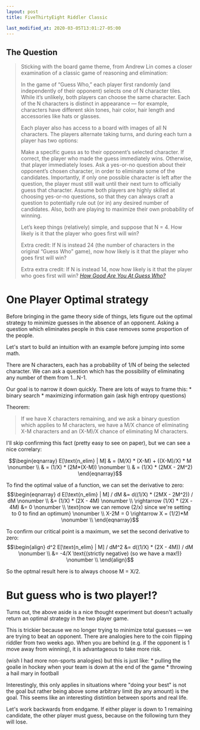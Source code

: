 ```yaml
---
layout: post
title: FiveThirtyEight Riddler Classic

last_modified_at: 2020-03-05T13:01:27-05:00
---
```



## The Question


> Sticking with the board game theme, from Andrew Lin comes a closer examination of a classic game of reasoning and elimination:
> 
> In the game of “Guess Who,” each player first randomly (and independently of their opponent) selects one of N character tiles. While it’s unlikely, both players can choose the same character. Each of the N characters is distinct in appearance — for example, characters have different skin tones, hair color, hair length and accessories like hats or glasses.
> 
> Each player also has access to a board with images of all N characters. The players alternate taking turns, and during each turn a player has two options:
> 
> Make a specific guess as to their opponent’s selected character. If correct, the player who made the guess immediately wins. Otherwise, that player immediately loses.
> Ask a yes-or-no question about their opponent’s chosen character, in order to eliminate some of the candidates. Importantly, if only one possible character is left after the question, the player must still wait until their next turn to officially guess that character.
> Assume both players are highly skilled at choosing yes-or-no questions, so that they can always craft a question to potentially rule out (or in) any desired number of candidates. Also, both are playing to maximize their own probability of winning.
> 
> Let’s keep things (relatively) simple, and suppose that N = 4. How likely is it that the player who goes first will win?
> 
> Extra credit: If N is instead 24 (the number of characters in the original “Guess Who” game), now how likely is it that the player who goes first will win?
> 
> Extra extra credit: If N is instead 14, now how likely is it that the player who goes first will win?
> <cite><a href="https://fivethirtyeight.com/features/how-good-are-you-at-guess-who/">How Good Are You At Guess Who?</a></cite>


# One Player Optimal strategy
Before bringing in the game theory side of things, lets figure out the optimal strategy to minimize guesses in the absence of an opponent. Asking a question which eliminates people in this case removes some proportion of the people.

Let's start to build an intuition with an example before jumping into some math.

There are N characters, each has a probability of 1/N of being the selected character. We can ask a question which has the possibility of eliminating any number of them from 1...N-1.

Our goal is to narrow it down quickly. There are lots of ways to frame this:
    * binary search
    * maximizing information gain (ask high entropy questions)

Theorem:
> If we have X characters remaining, and we ask a binary question which applies to M characters, we have a M/X chance of eliminating X-M characters and an (X-M)/X chance of eliminating M characters.

I'll skip confirming this fact (pretty easy to see on paper), but we can see a nice correlary:

$$\begin{eqnarray}
    E[\text{n_elim} | M] & = (M/X) * (X-M)  + ((X-M)/X) * M \nonumber \\
    & = (1/X) * (2M*(X-M)) \nonumber \\
    & = (1/X) * (2MX - 2M^2)
\end{eqnarray}$$

To find the optimal value of a function, we can set the derivative to zero:
$$\begin{eqnarray}
    d E[\text{n_elim} | M] / dM &= d((1/X) * (2MX - 2M^2)) / dM \nonumber \\
                        &= (1/X) * (2X - 4M) \nonumber \\
    \rightarrow (1/X) * (2X - 4M) &= 0 \nonumber \\
    \text{now we can remove (2/x) since we're setting to 0 to find an optimum} \nonumber \\
    X-2M = 0 \rightarrow X = (1/2)*M \nonumber \\
\end{eqnarray}$$

To confirm our critical point is a maximum, we set the second derivative to zero:
$$\begin{align}
    d^2 E[\text{n_elim} | M] / dM^2 &= d((1/X) * (2X - 4M)) / dM \nonumber \\
                                    &= -4/X \text{(strictly negative) (so we have a max!)} \nonumber \\
\end{align}$$

So the optmal result here is to always choose M = X/2.

# But guess who is two player!?
Turns out, the above aside is a nice thought experiment but doesn't actually return an optimal strategy in the two player game.

This is trickier because we no longer trying to minimize total guesses — we are trying to beat an opponent. There are analogies here to the coin flipping riddler from two weeks ago. When you are behind (e.g. if the opponent is 1 move away from winning), it is advantageous to take more risk.

(wish I had more non-sports analogies) but this is just like:
    * pulling the goalie in hockey when your team is down at the end of the game
    * throwing a hail mary in football

Interestingly, this only applies in situations where "doing your best" is not the goal but rather being above some arbitrary limit (by any amount) is the goal. This seems like an interesting distintion between sports and real life.

Let's work backwards from endgame. If either player is down to 1 remaining candidate, the other player must guess, because on the following turn they will lose.




